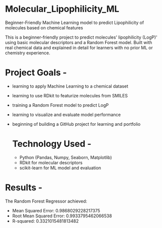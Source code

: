 # Molecular_Lipophilicity_ML
Beginner-Friendly Machine Learning model to predict Lipophilicity of molecules based on chemical features

This is a beginner-friendly project to predict molecules' lipophilicity (LogP)' using basic molecular descriptors and a Random Forest model. Built with real chemical data and explained in detail for learners with no prior ML or chemistry experience.

# Project Goals -
- learning to apply Machine Learning to a chemical dataset
- learning to use RDkit to featurize molecules from SMILES
- training a Random Forest model to predict LogP
- learning to visualize and evaluate model performance
- beginning of building a GitHub project for learning and portfolio

  # Technology Used -
  - Python (Pandas, Numpy, Seaborn, Matplotlib)
  - RDkit for molecular descriptors
  - scikit-learn for ML model and evaluation
 
 # Results -
 The Random Forest Regressor achieved:
 - Mean Squared Error: 0.9868029228217375
 - Root Mean Squared Error: 0.9933795462066538
 - R-squared: 0.3321015481813482
